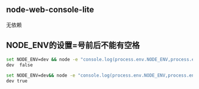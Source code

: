 ## node-web-console-lite

无依赖

## NODE_ENV的设置=号前后不能有空格
```bash
set NODE_ENV=dev && node -e "console.log(process.env.NODE_ENV,process.env.NODE_ENV=='dev')"
dev  false

set NODE_ENV=dev&& node -e "console.log(process.env.NODE_ENV,process.env.NODE_ENV=='dev')"
dev true

```
